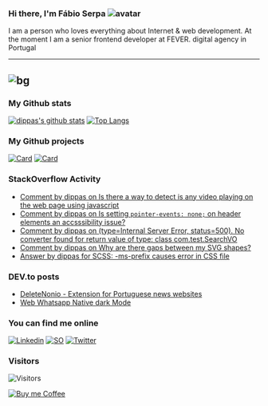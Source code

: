 ### Hi there, I'm Fábio Serpa ![avatar](https://avatars3.githubusercontent.com/u/10220287?s=40&v=4)

I am a person who loves everything about Internet &amp; web development. At the moment I am a senior frontend developer at FEVER. digital agency in Portugal

---
![bg](https://instagram.flis5-1.fna.fbcdn.net/v/t51.2885-15/e35/s1080x1080/103577510_266780581343238_3428738928181924813_n.jpg?_nc_ht=instagram.flis5-1.fna.fbcdn.net&_nc_cat=106&_nc_ohc=Qt7PLoHj2GIAX9lDLTw&oh=6d0b008e154f5d64c4237f8946a37e2f&oe=5F45D2D6)
---

### My Github stats
[![dippas's github stats](https://github-readme-stats.vercel.app/api?username=dippas&show_icons=true&theme=dark)](https://github.com/dippas)
[![Top Langs](https://github-readme-stats.vercel.app/api/top-langs/?username=dippas&theme=dark)](https://github.com/dippas)

### My Github projects
[![Card](https://github-readme-stats.vercel.app/api/pin/?username=dippas&repo=WebWhatsapp-Native-DarkMode&theme=dark)](https://github.com/dippas/WebWhatsapp-Native-DarkMode)
[![Card](https://github-readme-stats.vercel.app/api/pin/?username=dippas&repo=DeleteNonio&theme=dark)](https://github.com/dippas/deletenonio)

### StackOverflow Activity
<!-- STACKOVERFLOW:START -->
- [Comment by dippas on Is there a way to detect is any video playing on the web page using javascript](https://stackoverflow.com/questions/29742605/is-there-a-way-to-detect-is-any-video-playing-on-the-web-page-using-javascript)
- [Comment by dippas on Is setting `pointer-events: none;` on header elements an accsssibility issue?](https://stackoverflow.com/questions/62986171/is-setting-pointer-events-none-on-header-elements-an-accsssibility-issue)
- [Comment by dippas on (type=Internal Server Error, status=500). No converter found for return value of type: class com.test.SearchVO](https://stackoverflow.com/questions/36769622/type-internal-server-error-status-500-no-converter-found-for-return-value-of/62968618#62968618)
- [Comment by dippas on Why are there gaps between my SVG shapes?](https://stackoverflow.com/questions/7196825/why-are-there-gaps-between-my-svg-shapes)
- [Answer by dippas for SCSS: -ms-prefix causes error in CSS file](https://stackoverflow.com/questions/62387324/scss-ms-prefix-causes-error-in-css-file/62387483#62387483)
<!-- STACKOVERFLOW:END -->

### DEV.to posts
<!-- BLOG-POST-LIST:START -->
- [DeleteNonio - Extension for Portuguese news websites](https://dev.to/dippas/deletenonio-extension-for-portuguese-news-websites-259n)
- [Web Whatsapp Native dark Mode](https://dev.to/dippas/web-whatsapp-native-dark-mode-3baa)
<!-- BLOG-POST-LIST:END -->

### You can find me online
[![Linkedin](https://i.imgur.com/WsVT8IF.png)](https://www.linkedin.com/in/fabioserpa/)
[![SO](https://i.imgur.com/6wGKyEh.png)](https://stackoverflow.com/users/3448527/dippas)
[![Twitter](https://i.imgur.com/phxhAbA.png)](https://twitter.com/fabioserpa)

### Visitors
![Visitors](https://visitor-badge.laobi.icu/badge?page_id=dippas.dippas)

[![Buy me Coffee](https://cdn.buymeacoffee.com/buttons/lato-black.png)](https://www.buymeacoffee.com/dippas)
